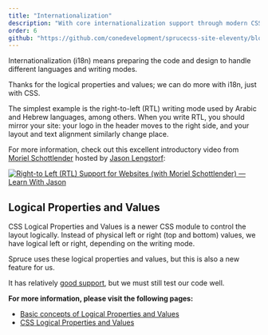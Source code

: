 ```yaml
---
title: "Internationalization"
description: "With core internationalization support through modern CSS and its logical properties, you can handle RTL layouts more easily with Spruce CSS."
order: 6
github: "https://github.com/conedevelopment/sprucecss-site-eleventy/blob/main/src/docs/getting-started/internationalization.md"
---
```


<p class="lead">Internationalization (i18n) means preparing the code and design to handle different languages and writing modes.</p>

Thanks for the logical properties and values; we can do more with i18n, just with CSS.

The simplest example is the right-to-left (RTL) writing mode used by Arabic and Hebrew languages, among others. When you write RTL, you should mirror your site: your logo in the header moves to the right side, and your layout and text alignment similarly change place.

For more information, check out this excellent introductory video from [Moriel Schottlender](https://twitter.com/mooeypoo) hosted by [Jason Lengstorf](https://jason.energy):

[![Right-to Left (RTL) Support for Websites (with Moriel Schottlender) — Learn With Jason](https://img.youtube.com/vi/OHF2h1_fBCM/hqdefault.jpg)](https://www.youtube.com/watch?v=OHF2h1_fBCM)

## Logical Properties and Values

CSS Logical Properties and Values is a newer CSS module to control the layout logically. Instead of physical left or right (top and bottom) values, we have logical left or right, depending on the writing mode.

Spruce uses these logical properties and values, but this is also a new feature for us.

It has relatively [good support](https://caniuse.com/css-logical-props), but we must still test our code well.

**For more information, please visit the following pages:**

- [Basic concepts of Logical Properties and Values](https://developer.mozilla.org/en-US/docs/Web/CSS/CSS_Logical_Properties/Basic_concepts)
- [CSS Logical Properties and Values](https://developer.mozilla.org/en-US/docs/Web/CSS/CSS_Logical_Properties)
